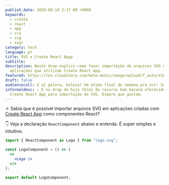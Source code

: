 ```yaml
---
publish_date: 2020-09-18 2:17 AM +0000
keywords:
  - create
  - react
  - app
  - cra
  - svg
  - svgr
category: tech
language: pt
title: SVG e Create React Appp
subtitle:
description: Neste drop explico como fazer importação de arquivos SVG em
  aplicações que utilizam Create React App.
featured: https://res.cloudinary.com/beto-muniz/image/upload/f_auto/v1600179621/Titulo_Image_Site_2_bddnzk.jpg
draft: false
audiencecall: E aí galera, beleza? Um ótimo final de semana pra vcs! Segue o drop de hoje!
informaldesc: ⚛️ E no drop de hoje falei do recurso bem bacana oferecido pelo
  Create React App para importação de SVG. Espero que gostem.
---
```


⚛️ Sabia que é possível importar arquivos SVG em aplicações criadas com [Create React App](https://github.com/facebook/create-react-app) como componentes React?

👇 Veja a declaração `ReactComponent` abaixo e entenda. É super simples e intuitivo.

```jsx
import { ReactComponent as Logo } from "logo.svg";

const LogoComponent = () => (
  <>
    <Logo />
  </>
);

export default LogoComponent;
```
